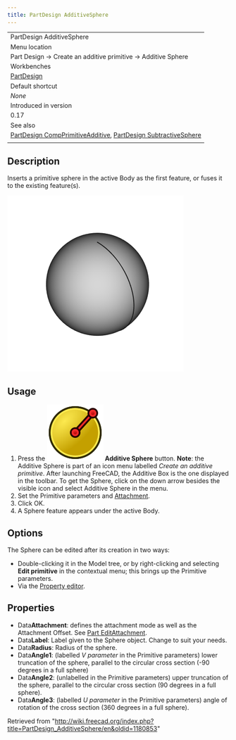 ```yaml
---
title: PartDesign AdditiveSphere
---
```


|                                                                                                                                                                                                        |
| ------------------------------------------------------------------------------------------------------------------------------------------------------------------------------------------------------ |
| PartDesign AdditiveSphere                                                                                                                                                                              |
| Menu location                                                                                                                                                                                          |
| Part Design → Create an additive primitive → Additive Sphere                                                                                                                                           |
| Workbenches                                                                                                                                                                                            |
| [PartDesign](/PartDesign_Workbench "PartDesign Workbench")                                                                                                                                             |
| Default shortcut                                                                                                                                                                                       |
| _None_                                                                                                                                                                                                 |
| Introduced in version                                                                                                                                                                                  |
| 0.17                                                                                                                                                                                                   |
| See also                                                                                                                                                                                               |
| [PartDesign CompPrimitiveAdditive](/PartDesign_CompPrimitiveAdditive "PartDesign CompPrimitiveAdditive"), [PartDesign SubtractiveSphere](/PartDesign_SubtractiveSphere "PartDesign SubtractiveSphere") |
|                                                                                                                                                                                                        |

## Description

Inserts a primitive sphere in the active Body as the first feature, or fuses it to the existing feature(s).

![](/src/assets/images/PartDesign_AdditiveSphere_example.png)

## Usage

1. Press the ![](/src/assets/images/PartDesign_AdditiveSphere.svg) **Additive Sphere** button. **Note**: the Additive Sphere is part of an icon menu labelled _Create an additive primitive_. After launching FreeCAD, the Additive Box is the one displayed in the toolbar. To get the Sphere, click on the down arrow besides the visible icon and select Additive Sphere in the menu.
2. Set the Primitive parameters and [Attachment](/Part_EditAttachment "Part EditAttachment").
3. Click OK.
4. A Sphere feature appears under the active Body.

## Options

The Sphere can be edited after its creation in two ways:

- Double-clicking it in the Model tree, or by right-clicking and selecting **Edit primitive** in the contextual menu; this brings up the Primitive parameters.
- Via the [Property editor](/Property_editor "Property editor").

## Properties

- Data**Attachment**: defines the attachment mode as well as the Attachment Offset. See [Part EditAttachment](/Part_EditAttachment "Part EditAttachment").
- Data**Label**: Label given to the Sphere object. Change to suit your needs.
- Data**Radius**: Radius of the sphere.
- Data**Angle1**: (labelled _V parameter_ in the Primitive parameters) lower truncation of the sphere, parallel to the circular cross section (-90 degrees in a full sphere)
- Data**Angle2**: (unlabelled in the Primitive parameters) upper truncation of the sphere, parallel to the circular cross section (90 degrees in a full sphere).
- Data**Angle3**: (labelled _U parameter_ in the Primitive parameters) angle of rotation of the cross section (360 degrees in a full sphere).

Retrieved from "<http://wiki.freecad.org/index.php?title=PartDesign_AdditiveSphere/en&oldid=1180853>"
